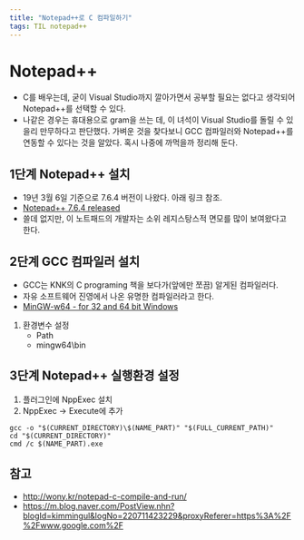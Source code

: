 ```yaml
---
title: "Notepad++로 C 컴파일하기"
tags: TIL notepad++
---
```


# Notepad++
- C를 배우는데, 굳이 Visual Studio까지 깔아가면서 공부할 필요는 없다고 생각되어 Notepad\+\+를 선택할 수 있다.
- 나같은 경우는 휴대용으로 gram을 쓰는 데, 이 녀석이 Visual Studio를 돌릴 수 있을리 만무하다고 판단했다. 가벼운 것을 찾다보니 GCC 컴파일러와 Notepad\+\+를 연동할 수 있다는 것을 알았다. 혹시 나중에 까먹을까 정리해 둔다.
 
## 1단계 Notepad++ 설치
- 19년 3월 6일 기준으로 7.6.4 버전이 나왔다. 아래 링크 참조.
- [Notepad++ 7.6.4 released](https://notepad-plus-plus.org/news/notepad-7.6.4-released.html)
- 쓸데 없지만, 이 노트패드의 개발자는 소위 레지스탕스적 면모를 많이 보여왔다고 한다.

## 2단계 GCC 컴파일러 설치
- GCC는 KNK의 C programing 책을 보다가(앞에만 쪼끔) 알게된 컴파일러다.
- 자유 소프트웨어 진영에서 나온 유명한 컴파일러라고 한다.
- [MinGW-w64 - for 32 and 64 bit Windows](https://sourceforge.net/projects/mingw-w64/)
1. 환경변수 설정
	- Path
	- mingw64\bin

## 3단계 Notepad++ 실행환경 설정
1. 플러그인에 NppExec 설치
2. NppExec -> Execute에 추가
```shell
gcc -o "$(CURRENT_DIRECTORY)\$(NAME_PART)" "$(FULL_CURRENT_PATH)"
cd "$(CURRENT_DIRECTORY)"
cmd /c $(NAME_PART).exe
```


## 참고
- http://wony.kr/notepad-c-compile-and-run/
- https://m.blog.naver.com/PostView.nhn?blogId=kimmingul&logNo=220711423229&proxyReferer=https%3A%2F%2Fwww.google.com%2F